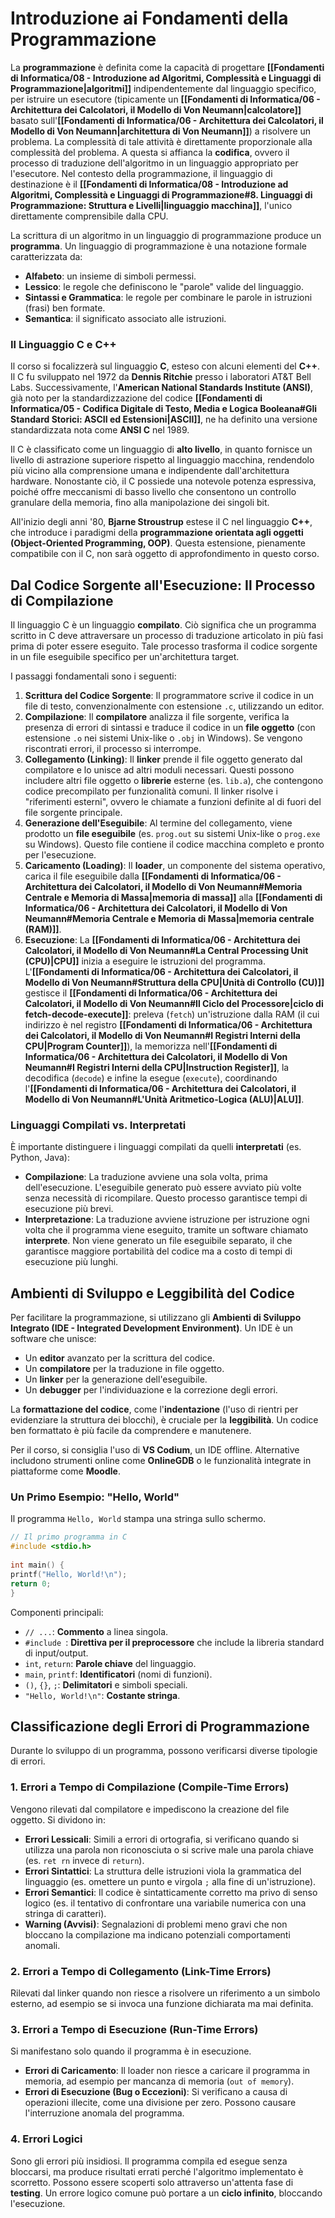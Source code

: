 # Introduzione ai Fondamenti della Programmazione

La **programmazione** è definita come la capacità di progettare **[[Fondamenti di Informatica/08 - Introduzione ad Algoritmi, Complessità e Linguaggi di Programmazione|algoritmi]]** indipendentemente dal linguaggio specifico, per istruire un esecutore (tipicamente un **[[Fondamenti di Informatica/06 - Architettura dei Calcolatori, il Modello di Von Neumann|calcolatore]]** basato sull'**[[Fondamenti di Informatica/06 - Architettura dei Calcolatori, il Modello di Von Neumann|architettura di Von Neumann]]**) a risolvere un problema. La complessità di tale attività è direttamente proporzionale alla complessità del problema. A questa si affianca la **codifica**, ovvero il processo di traduzione dell'algoritmo in un linguaggio appropriato per l'esecutore. Nel contesto della programmazione, il linguaggio di destinazione è il **[[Fondamenti di Informatica/08 - Introduzione ad Algoritmi, Complessità e Linguaggi di Programmazione#8. Linguaggi di Programmazione: Struttura e Livelli|linguaggio macchina]]**, l'unico direttamente comprensibile dalla CPU.

La scrittura di un algoritmo in un linguaggio di programmazione produce un **programma**. Un linguaggio di programmazione è una notazione formale caratterizzata da:

*   **Alfabeto**: un insieme di simboli permessi.
*   **Lessico**: le regole che definiscono le "parole" valide del linguaggio.
*   **Sintassi e Grammatica**: le regole per combinare le parole in istruzioni (frasi) ben formate.
*   **Semantica**: il significato associato alle istruzioni.

### Il Linguaggio C e C++

Il corso si focalizzerà sul linguaggio **C**, esteso con alcuni elementi del **C++**. Il C fu sviluppato nel 1972 da **Dennis Ritchie** presso i laboratori AT&T Bell Labs. Successivamente, l'**American National Standards Institute (ANSI)**, già noto per la standardizzazione del codice **[[Fondamenti di Informatica/05 - Codifica Digitale di Testo, Media e Logica Booleana#Gli Standard Storici: ASCII ed Estensioni|ASCII]]**, ne ha definito una versione standardizzata nota come **ANSI C** nel 1989.

Il C è classificato come un linguaggio di **alto livello**, in quanto fornisce un livello di astrazione superiore rispetto al linguaggio macchina, rendendolo più vicino alla comprensione umana e indipendente dall'architettura hardware. Nonostante ciò, il C possiede una notevole potenza espressiva, poiché offre meccanismi di basso livello che consentono un controllo granulare della memoria, fino alla manipolazione dei singoli bit.

All'inizio degli anni '80, **Bjarne Stroustrup** estese il C nel linguaggio **C++**, che introduce i paradigmi della **programmazione orientata agli oggetti (Object-Oriented Programming, OOP)**. Questa estensione, pienamente compatibile con il C, non sarà oggetto di approfondimento in questo corso.

## Dal Codice Sorgente all'Esecuzione: Il Processo di Compilazione

Il linguaggio C è un linguaggio **compilato**. Ciò significa che un programma scritto in C deve attraversare un processo di traduzione articolato in più fasi prima di poter essere eseguito. Tale processo trasforma il codice sorgente in un file eseguibile specifico per un'architettura target.

I passaggi fondamentali sono i seguenti:

1.  **Scrittura del Codice Sorgente**: Il programmatore scrive il codice in un file di testo, convenzionalmente con estensione `.c`, utilizzando un editor.
2.  **Compilazione**: Il **compilatore** analizza il file sorgente, verifica la presenza di errori di sintassi e traduce il codice in un **file oggetto** (con estensione `.o` nei sistemi Unix-like o `.obj` in Windows). Se vengono riscontrati errori, il processo si interrompe.
3.  **Collegamento (Linking)**: Il **linker** prende il file oggetto generato dal compilatore e lo unisce ad altri moduli necessari. Questi possono includere altri file oggetto o **librerie** esterne (es. `lib.a`), che contengono codice precompilato per funzionalità comuni. Il linker risolve i "riferimenti esterni", ovvero le chiamate a funzioni definite al di fuori del file sorgente principale.
4.  **Generazione dell'Eseguibile**: Al termine del collegamento, viene prodotto un **file eseguibile** (es. `prog.out` su sistemi Unix-like o `prog.exe` su Windows). Questo file contiene il codice macchina completo e pronto per l'esecuzione.
5.  **Caricamento (Loading)**: Il **loader**, un componente del sistema operativo, carica il file eseguibile dalla **[[Fondamenti di Informatica/06 - Architettura dei Calcolatori, il Modello di Von Neumann#Memoria Centrale e Memoria di Massa|memoria di massa]]** alla **[[Fondamenti di Informatica/06 - Architettura dei Calcolatori, il Modello di Von Neumann#Memoria Centrale e Memoria di Massa|memoria centrale (RAM)]]**.
6.  **Esecuzione**: La **[[Fondamenti di Informatica/06 - Architettura dei Calcolatori, il Modello di Von Neumann#La Central Processing Unit (CPU)|CPU]]** inizia a eseguire le istruzioni del programma. L'**[[Fondamenti di Informatica/06 - Architettura dei Calcolatori, il Modello di Von Neumann#Struttura della CPU|Unità di Controllo (CU)]]** gestisce il **[[Fondamenti di Informatica/06 - Architettura dei Calcolatori, il Modello di Von Neumann#Il Ciclo del Processore|ciclo di fetch-decode-execute]]**: preleva (`fetch`) un'istruzione dalla RAM (il cui indirizzo è nel registro **[[Fondamenti di Informatica/06 - Architettura dei Calcolatori, il Modello di Von Neumann#I Registri Interni della CPU|Program Counter]]**), la memorizza nell'**[[Fondamenti di Informatica/06 - Architettura dei Calcolatori, il Modello di Von Neumann#I Registri Interni della CPU|Instruction Register]]**, la decodifica (`decode`) e infine la esegue (`execute`), coordinando l'**[[Fondamenti di Informatica/06 - Architettura dei Calcolatori, il Modello di Von Neumann#L'Unità Aritmetico-Logica (ALU)|ALU]]**.

### Linguaggi Compilati vs. Interpretati

È importante distinguere i linguaggi compilati da quelli **interpretati** (es. Python, Java):

*   **Compilazione**: La traduzione avviene una sola volta, prima dell'esecuzione. L'eseguibile generato può essere avviato più volte senza necessità di ricompilare. Questo processo garantisce tempi di esecuzione più brevi.
*   **Interpretazione**: La traduzione avviene istruzione per istruzione ogni volta che il programma viene eseguito, tramite un software chiamato **interprete**. Non viene generato un file eseguibile separato, il che garantisce maggiore portabilità del codice ma a costo di tempi di esecuzione più lunghi.

## Ambienti di Sviluppo e Leggibilità del Codice

Per facilitare la programmazione, si utilizzano gli **Ambienti di Sviluppo Integrato (IDE - Integrated Development Environment)**. Un IDE è un software che unisce:

*   Un **editor** avanzato per la scrittura del codice.
*   Un **compilatore** per la traduzione in file oggetto.
*   Un **linker** per la generazione dell'eseguibile.
*   Un **debugger** per l'individuazione e la correzione degli errori.

La **formattazione del codice**, come l'**indentazione** (l'uso di rientri per evidenziare la struttura dei blocchi), è cruciale per la **leggibilità**. Un codice ben formattato è più facile da comprendere e manutenere.

Per il corso, si consiglia l'uso di **VS Codium**, un IDE offline. Alternative includono strumenti online come **OnlineGDB** o le funzionalità integrate in piattaforme come **Moodle**.

### Un Primo Esempio: "Hello, World"

Il programma `Hello, World` stampa una stringa sullo schermo.
```  c
// Il primo programma in C  
#include <stdio.h> 
  
int main() {  
printf("Hello, World!\n");  
return 0;  
}  
```  
Componenti principali:  
* `// ...`: **Commento** a linea singola.  
* `#include `: **Direttiva per il preprocessore** che include la libreria standard di input/output.  
* `int`, `return`: **Parole chiave** del linguaggio.  
* `main`, `printf`: **Identificatori** (nomi di funzioni).  
* `()`, `{}`, `;`: **Delimitatori** e simboli speciali.  
* `"Hello, World!\n"`: **Costante stringa**.  
  
## Classificazione degli Errori di Programmazione  
  
Durante lo sviluppo di un programma, possono verificarsi diverse tipologie di errori.  
  
### 1. Errori a Tempo di Compilazione (Compile-Time Errors)  
  
Vengono rilevati dal compilatore e impediscono la creazione del file oggetto. Si dividono in:  
* **Errori Lessicali**: Simili a errori di ortografia, si verificano quando si utilizza una parola non riconosciuta o si scrive male una parola chiave (es. `ret rn` invece di `return`).  
* **Errori Sintattici**: La struttura delle istruzioni viola la grammatica del linguaggio (es. omettere un punto e virgola `;` alla fine di un'istruzione).  
* **Errori Semantici**: Il codice è sintatticamente corretto ma privo di senso logico (es. il tentativo di confrontare una variabile numerica con una stringa di caratteri).  
* **Warning (Avvisi)**: Segnalazioni di problemi meno gravi che non bloccano la compilazione ma indicano potenziali comportamenti anomali.  
  
### 2. Errori a Tempo di Collegamento (Link-Time Errors)  
  
Rilevati dal linker quando non riesce a risolvere un riferimento a un simbolo esterno, ad esempio se si invoca una funzione dichiarata ma mai definita.  
  
### 3. Errori a Tempo di Esecuzione (Run-Time Errors)  
  
Si manifestano solo quando il programma è in esecuzione.  
* **Errori di Caricamento**: Il loader non riesce a caricare il programma in memoria, ad esempio per mancanza di memoria (`out of memory`).  
* **Errori di Esecuzione (Bug o Eccezioni)**: Si verificano a causa di operazioni illecite, come una divisione per zero. Possono causare l'interruzione anomala del programma.  
  
### 4. Errori Logici  
  
Sono gli errori più insidiosi. Il programma compila ed esegue senza bloccarsi, ma produce risultati errati perché l'algoritmo implementato è scorretto. Possono essere scoperti solo attraverso un'attenta fase di **testing**. Un errore logico comune può portare a un **ciclo infinito**, bloccando l'esecuzione.
